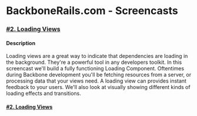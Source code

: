 # BackboneRails.com - Screencasts

### [#2. Loading Views](http://www.backbonerails.com/screencasts/loading-views)

#### Description
Loading views are a great way to indicate that dependencies are loading in the background. They're a powerful tool in any developers toolkit. In this screencast we'll build a fully functioning Loading Component. Oftentimes during Backbone development you'll be fetching resources from a server, or processing data that your views need. A loading view can provides instant feedback to your users. We'll also look at visually showing different kinds of loading effects and transitions.

#### [#2. Loading Views](http://http://backbonerails-loading-views.herokuapp.com)